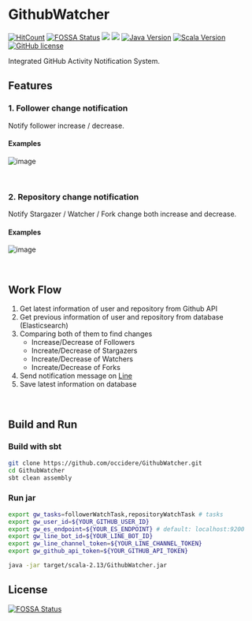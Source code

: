 # GithubWatcher

[![HitCount](http://hits.dwyl.com/occidere/GithubWatcher.svg)](http://hits.dwyl.com/occidere/GithubWatcher)
[![FOSSA Status](https://app.fossa.com/api/projects/git%2Bgithub.com%2Foccidere%2FGithubWatcher.svg?type=shield)](https://app.fossa.com/projects/git%2Bgithub.com%2Foccidere%2FGithubWatcher?ref=badge_shield)
<img src="https://img.shields.io/github/languages/top/occidere/GithubWatcher"/>
<img src="https://img.shields.io/github/issues/occidere/GithubWatcher"/>
[![Java Version](https://img.shields.io/badge/java-1.8+-orange.svg)](https://www.java.com/ko/)
[![Scala Version](https://img.shields.io/badge/Scala-2.13-red.svg)](https://www.scala-lang.org/download/)
[![GitHub license](https://img.shields.io/github/license/occidere/GithubWatcher.svg)](https://github.com/occidere/GithubWatcher/blob/master/LICENSE)

Integrated GitHub Activity Notification System.

## Features
### 1. Follower change notification
Notify follower increase / decrease.

#### Examples
![image](https://user-images.githubusercontent.com/20942871/91848968-42e86f00-ec96-11ea-8316-7781634768ae.png)


<br>

### 2. Repository change notification
Notify Stargazer / Watcher / Fork change both increase and decrease.

#### Examples
![image](https://user-images.githubusercontent.com/20942871/91850418-7e843880-ec98-11ea-9fd5-9b3f1226f42d.png)


<br>

## Work Flow
1. Get latest information of user and repository from Github API
2. Get previous information of user and repository from database (Elasticsearch)
3. Comparing both of them to find changes
    - Increase/Decrease of Followers
    - Increate/Decrease of Stargazers
    - Increate/Decrease of Watchers
    - Increate/Decrease of Forks
4. Send notification message on [Line](https://line.me/en/)
5. Save latest information on database

<br>

## Build and Run

### Build with sbt
```bash
git clone https://github.com/occidere/GithubWatcher.git
cd GithubWatcher
sbt clean assembly
```

### Run jar
```bash
export gw_tasks=followerWatchTask,repositoryWatchTask # tasks
export gw_user_id=${YOUR_GITHUB_USER_ID}
export gw_es_endpoint=${YOUR_ES_ENDPOINT} # default: localhost:9200
export gw_line_bot_id=${YOUR_LINE_BOT_ID}
export gw_line_channel_token=${YOUR_LINE_CHANNEL_TOKEN}
export gw_github_api_token=${YOUR_GITHUB_API_TOKEN}

java -jar target/scala-2.13/GithubWatcher.jar
```


## License
[![FOSSA Status](https://app.fossa.com/api/projects/git%2Bgithub.com%2Foccidere%2FGithubWatcher.svg?type=large)](https://app.fossa.com/projects/git%2Bgithub.com%2Foccidere%2FGithubWatcher?ref=badge_large)